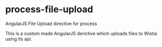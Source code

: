 # process-file-upload
AngularJS File Upload directive for process

This is a custom made AngularJS derictive which uploads files to Wistia using its api.

